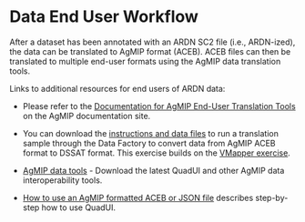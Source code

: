 # Data End User Workflow

After a dataset has been annotated with an ARDN SC2 file (i.e., ARDN-ized), the data can be translated to AgMIP format (ACEB). ACEB files can then be translated to multiple end-user formats using the AgMIP data translation tools.

Links to additional resources for end users of ARDN data:

- Please refer to the [Documentation for AgMIP End-User Translation Tools](https://agmip.github.io/AgMIP_translators.html) on the AgMIP documentation site.

- You can download the [instructions and data files](https://github.com/agmip/ARDN/raw/master/docs/extras/Data_Factory_Exercise.zip) to run a translation sample through the Data Factory to convert data from AgMIP ACEB format to DSSAT format. This exercise builds on the [VMapper exercise](https://github.com/agmip/ARDN/raw/master/docs/extras/VMapper_Exercise.zip).

- [AgMIP data tools](http://tools.agmip.org/) - Download the latest QuadUI and other AgMIP data interoperability tools.

- [How to use an AgMIP formatted ACEB or JSON file](https://github.com/agmip/ARDN/blob/master/docs/images/How%20to%20use%20an%20AgMIP%20formatted%20aceb%20or%20json%20file_v2.pdf) describes step-by-step how to use QuadUI.
